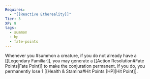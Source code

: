 ```yaml
---
Requires:
  - "[[Reactive Ethereality]]"
Tier: 3
XP: 9
tags:
  - summon
  - hp
  - fate-points
---
```

Whenever you #summon a creature, if you do not already have a [[Legendary Familiar]], you may generate a [[Action Resolution#Fate Points|Fate Point]] to make the conjuration permanent. If you do, you permanently lose 1 [[Health & Stamina#Hit Points [HP]|Hit Point]].